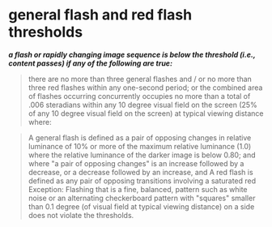 # general flash and red flash thresholds
***a flash or rapidly changing image sequence is below the threshold (i.e., content passes) if any of the following are true:***

>there are no more than three general flashes and / or no more than three red flashes within any one-second period; or
the combined area of flashes occurring concurrently occupies no more than a total of .006 steradians within any 10 degree visual field on the screen (25% of any 10 degree visual field on the screen) at typical viewing distance
where:

>A general flash is defined as a pair of opposing changes in relative luminance of 10% or more of the maximum relative luminance (1.0) where the relative luminance of the darker image is below 0.80; and where "a pair of opposing changes" is an increase followed by a decrease, or a decrease followed by an increase, and
A red flash is defined as any pair of opposing transitions involving a saturated red
Exception: Flashing that is a fine, balanced, pattern such as white noise or an alternating checkerboard pattern with "squares" smaller than 0.1 degree (of visual field at typical viewing distance) on a side does not violate the thresholds.